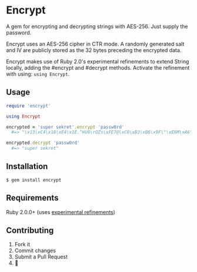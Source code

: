 # Encrypt

A gem for encrypting and decrypting strings with AES-256. Just supply the password.

Encrypt uses an AES-256 cipher in CTR mode. A randomly generated salt and IV are publicly stored as the 32 bytes preceding the encrypted data.

Encrypt makes use of Ruby 2.0's experimental refinements to extend String locally, adding the #encrypt and #decrypt methods. Activate the refinement with using: `using Encrypt`.

## Usage

```ruby
require 'encrypt'

using Encrypt

encrypted = 'super sekret'.encrypt 'passw0rd'
  #=> "\x13\xC4\x18\xE4\x1E.^HU0\rOZs\xFE7@\xC0\xB3\xB6\x9F\"\xE6M\xA6\xF4\xC4a\x85\x89\xECtW\xF9\x9DN\xA1_6\x8Bd\x0F\x19b"

encrypted.decrypt 'passw0rd'
  #=> "super sekret"
```

## Installation

    $ gem install encrypt
    
## Requirements

Ruby 2.0.0+ (uses [experimental refinements](http://www.ruby-doc.org/core-2.0/doc/syntax/refinements_rdoc.html))

## Contributing

1. Fork it
2. Commit changes
3. Submit a Pull Request
4.  :cake:
